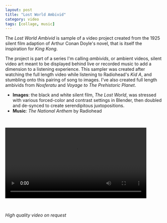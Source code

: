 ```yaml
---
layout: post
title: "Lost World Ambivid"
category: video
tags: [collage, music]
---
```


The *Lost World Ambivid* is sample of a video project created from the 1925 silent film adaption of Arthur Conan Doyle's novel, that is itself the inspiration for *King Kong*.

The project is part of a series I'm calling *ambivids*, or ambient videos, silent video art meant to be displayed behind live or recorded music to add a dimension to a listening experience. This sampler was created after watching the full length video while listening to Radiohead's *Kid A*, and stumbling onto this pairing of song to images. I've also created full length ambivids from *Nosferatu* and *Voyage to The Prehistoric Planet*.

- **Images**: the black and white silent film, *The Lost World*, was stressed with various forced-color and contrast settings in Blender, then doubled and de-synced to create serendipitous juxtopositions. 
- **Music**: *The National Anthem* by Radiohead

<p>&nbsp;</p>

<video controls="controls" width="450" name="The Lost World" src="/assets/lostworld.mp4"></video>

<p>&nbsp; </p>

*High quality video on request*

